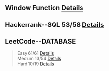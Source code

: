 
## Window Function [Details](https://github.com/chongchong6/SQL/tree/master/Window%20Function)
## Hackerrank--SQL 53/58 [Details](https://github.com/chongchong6/SQL/tree/master/HackerRank_SQL)
## LeetCode--DATABASE 
> Easy 61/61 [Details](https://github.com/chongchong6/SQL/tree/master/LeetCode/Easy)<br>
> Medium 13/54 [Details](https://github.com/chongchong6/SQL/tree/master/LeetCode/Medium)<br>
> Hard 10/19 [Details](https://github.com/chongchong6/SQL/tree/master/LeetCode/Hard)
